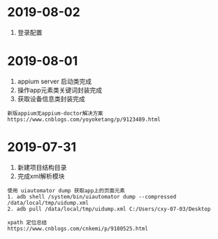 # 2019-08-02
1. 登录配置


# 2019-08-01
1. appium server 启动类完成
2. 操作app元素类关键词封装完成
3. 获取设备信息类封装完成
```新版appium无appium-doctor解决方案
新版appium无appium-doctor解决方案
https://www.cnblogs.com/yoyoketang/p/9123489.html
```

#  2019-07-31
1. 新建项目结构目录
2. 完成xml解析模块
```页面元素获取
使用 uiautomator dump 获取app上的页面元素
1. adb shell /system/bin/uiautomator dump --compressed /data/local/tmp/uidump.xml
2. adb pull /data/local/tmp/uidump.xml C:/Users/cxy-07-03/Desktop 
```
```XPATH定位
xpath 定位总结
https://www.cnblogs.com/cnkemi/p/9180525.html
```